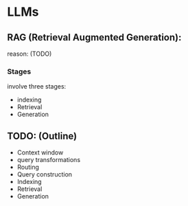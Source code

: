 # LLMs
## RAG (Retrieval Augmented Generation):
reason: (TODO)

### Stages
involve three stages:
-   indexing
-   Retrieval
-   Generation




## TODO: (Outline)
-   Context window
-   query transformations
-   Routing
-   Query construction
-   Indexing
-   Retrieval
-   Generation
